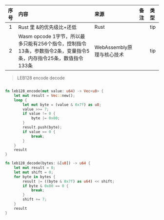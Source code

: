 | 序号  | 内容                                                                                                                                             | 来源       | 备注                                                                                                                                                                       | 类型      |
|:---:|:-------------------|:---------|:-----------------------------------|:--------|
|1| Rust 里 &的优先级比+还低| Rust | | tip|
|2| Wasm opcode 1字节，所以最多只能有256个指令，控制指令13条，参数指令2条，变量指令5条，内存指令25条，数值指令133条| WebAssembly原理与核心技术 | | tip|






> LEB128 encode decode
```rust

fn leb128_encode(mut value: u64) -> Vec<u8> {
    let mut result = Vec::new();
    loop {
        let mut byte = (value & 0x7f) as u8;
        value >>= 7;
        if value != 0 {
            byte |= 0x80;
        }
        result.push(byte);
        if value == 0 {
            break;
        }
    }
    result
}

fn leb128_decode(bytes: &[u8]) -> u64 {
    let mut result = 0;
    let mut shift = 0;
    for byte in bytes {
        result |= ((byte & 0x7f) as u64) << shift;
        if byte & 0x80 == 0 {
            break;
        }
        shift += 7;
    }
    result
}
```